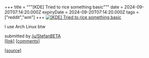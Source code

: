 +++
title = """[KDE] Tried to rice something basic"""
date = 2024-09-20T07:14:20.000Z
expiryDate = 2024-09-20T07:14:20.000Z
tags = ["reddit","wm"]
+++
[![[KDE] Tried to rice something basic](https://preview.redd.it/m09diuswzwpd1.png?width=640&crop=smart&auto=webp&s=f83172fca5a0df827e6020eb6445d62929421cf6 "[KDE] Tried to rice something basic")](https://www.reddit.com/r/unixporn/comments/1fl67lq/kde_tried_to_rice_something_basic/)

I use Arch Linux btw

submitted by [/u/StefanBETA](https://www.reddit.com/user/StefanBETA)  
[\[link\]](https://i.redd.it/m09diuswzwpd1.png) [\[comments\]](https://www.reddit.com/r/unixporn/comments/1fl67lq/kde_tried_to_rice_something_basic/)

[[source]](https://www.reddit.com/r/unixporn/comments/1fl67lq/kde_tried_to_rice_something_basic/)
